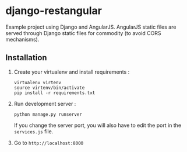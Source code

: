 django-restangular
==================

Example project using Django and AngularJS. AngularJS static files are served through Django static files for commodity (to avoid CORS mechanisms).

Installation
------------
1.  Create your virtualenv and install requirements :

        virtualenv virtenv
        source virtenv/bin/activate
        pip install -r requirements.txt

2.  Run development server :
        
        python manage.py runserver

    If you change the server port, you will also have to edit the port in the `services.js` file.

3.  Go to `http://localhost:8000`
